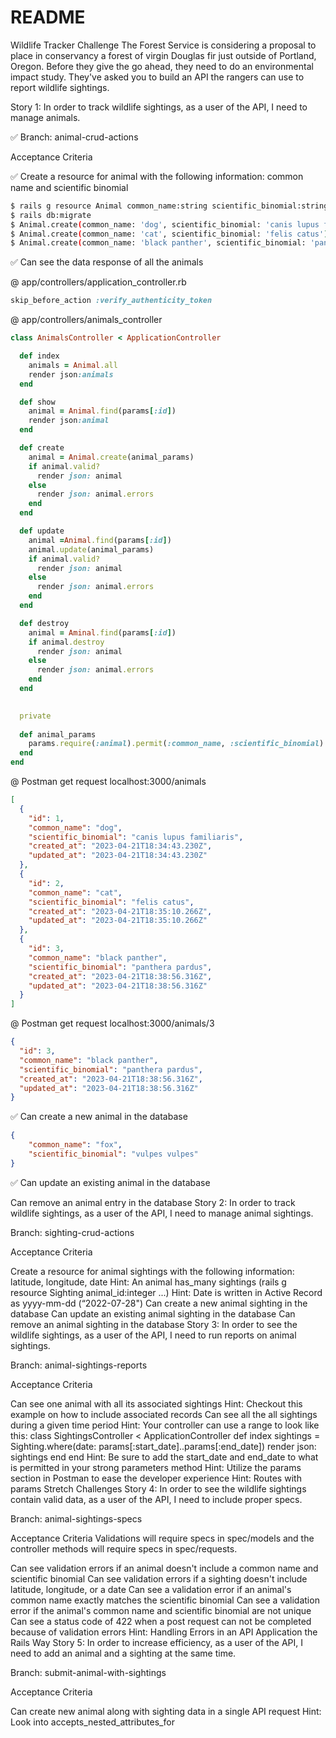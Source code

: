 # README

Wildlife Tracker Challenge
The Forest Service is considering a proposal to place in conservancy a forest of virgin Douglas fir just outside of Portland, Oregon. Before they give the go ahead, they need to do an environmental impact study. They've asked you to build an API the rangers can use to report wildlife sightings.

Story 1: In order to track wildlife sightings, as a user of the API, I need to manage animals.

✅ Branch: animal-crud-actions

Acceptance Criteria

✅ Create a resource for animal with the following information: common name and scientific binomial

```bash
$ rails g resource Animal common_name:string scientific_binomial:string
$ rails db:migrate
$ Animal.create(common_name: 'dog', scientific_binomial: 'canis lupus familiaris')
$ Animal.create(common_name: 'cat', scientific_binomial: 'felis catus')
$ Animal.create(common_name: 'black panther', scientific_binomial: 'panthera pardus')
```

✅ Can see the data response of all the animals

@ app/controllers/application_controller.rb
```rb
skip_before_action :verify_authenticity_token
```
@ app/controllers/animals_controller
```rb
class AnimalsController < ApplicationController

  def index
    animals = Animal.all
    render json:animals
  end

  def show
    animal = Animal.find(params[:id])
    render json:animal
  end

  def create
    animal = Animal.create(animal_params)
    if animal.valid?
      render json: animal
    else
      render json: animal.errors
    end
  end

  def update 
    animal =Animal.find(params[:id])
    animal.update(animal_params)
    if animal.valid?
      render json: animal
    else
      render json: animal.errors
    end
  end

  def destroy
    animal = Aminal.find(params[:id])
    if animal.destroy
      render json: animal
    else
      render json: animal.errors
    end
  end

  
  private
  
  def animal_params
    params.require(:animal).permit(:common_name, :scientific_binomial)
  end
end
```
@ Postman get request localhost:3000/animals
```json
[
  {
    "id": 1,
    "common_name": "dog",
    "scientific_binomial": "canis lupus familiaris",
    "created_at": "2023-04-21T18:34:43.230Z",
    "updated_at": "2023-04-21T18:34:43.230Z"
  },
  {
    "id": 2,
    "common_name": "cat",
    "scientific_binomial": "felis catus",
    "created_at": "2023-04-21T18:35:10.266Z",
    "updated_at": "2023-04-21T18:35:10.266Z"
  },
  {
    "id": 3,
    "common_name": "black panther",
    "scientific_binomial": "panthera pardus",
    "created_at": "2023-04-21T18:38:56.316Z",
    "updated_at": "2023-04-21T18:38:56.316Z"
  }
]
```
@ Postman get request localhost:3000/animals/3
```json
{
  "id": 3,
  "common_name": "black panther",
  "scientific_binomial": "panthera pardus",
  "created_at": "2023-04-21T18:38:56.316Z",
  "updated_at": "2023-04-21T18:38:56.316Z"
}
```

✅ Can create a new animal in the database

```json
{
    "common_name": "fox",
    "scientific_binomial": "vulpes vulpes"
}
```

✅ Can update an existing animal in the database

Can remove an animal entry in the database
Story 2: In order to track wildlife sightings, as a user of the API, I need to manage animal sightings.

Branch: sighting-crud-actions

Acceptance Criteria

Create a resource for animal sightings with the following information: latitude, longitude, date
Hint: An animal has_many sightings (rails g resource Sighting animal_id:integer ...)
Hint: Date is written in Active Record as yyyy-mm-dd (“2022-07-28")
Can create a new animal sighting in the database
Can update an existing animal sighting in the database
Can remove an animal sighting in the database
Story 3: In order to see the wildlife sightings, as a user of the API, I need to run reports on animal sightings.

Branch: animal-sightings-reports

Acceptance Criteria

Can see one animal with all its associated sightings
Hint: Checkout this example on how to include associated records
Can see all the all sightings during a given time period
Hint: Your controller can use a range to look like this:
class SightingsController < ApplicationController
  def index
    sightings = Sighting.where(date: params[:start_date]..params[:end_date])
    render json: sightings
  end
end
Hint: Be sure to add the start_date and end_date to what is permitted in your strong parameters method
Hint: Utilize the params section in Postman to ease the developer experience
Hint: Routes with params
Stretch Challenges
Story 4: In order to see the wildlife sightings contain valid data, as a user of the API, I need to include proper specs.

Branch: animal-sightings-specs

Acceptance Criteria
Validations will require specs in spec/models and the controller methods will require specs in spec/requests.

Can see validation errors if an animal doesn't include a common name and scientific binomial
Can see validation errors if a sighting doesn't include latitude, longitude, or a date
Can see a validation error if an animal's common name exactly matches the scientific binomial
Can see a validation error if the animal's common name and scientific binomial are not unique
Can see a status code of 422 when a post request can not be completed because of validation errors
Hint: Handling Errors in an API Application the Rails Way
Story 5: In order to increase efficiency, as a user of the API, I need to add an animal and a sighting at the same time.

Branch: submit-animal-with-sightings

Acceptance Criteria

Can create new animal along with sighting data in a single API request
Hint: Look into accepts_nested_attributes_for 